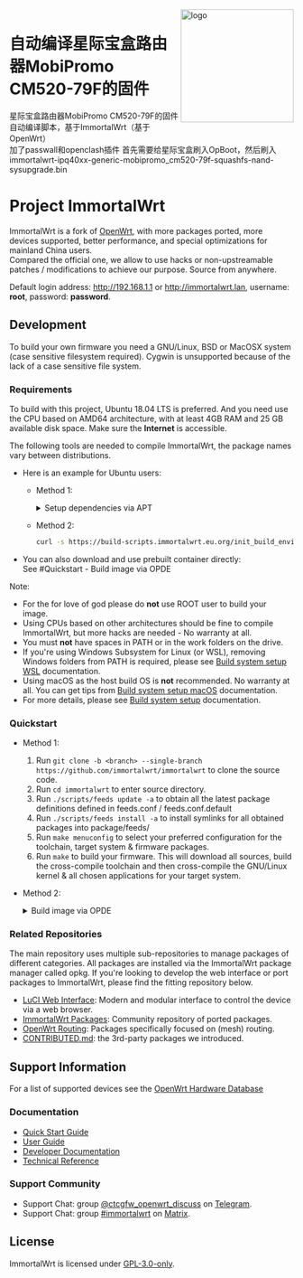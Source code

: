 <img src="https://avatars.githubusercontent.com/u/53193414?s=200&v=4" alt="logo" width="200" height="200" align="right">

# 自动编译星际宝盒路由器MobiPromo CM520-79F的固件

星际宝盒路由器MobiPromo CM520-79F的固件自动编译脚本，基于ImmortalWrt（基于OpenWrt）  
加了passwall和openclash插件
首先需要给星际宝盒刷入OpBoot，然后刷入immortalwrt-ipq40xx-generic-mobipromo_cm520-79f-squashfs-nand-sysupgrade.bin  

# Project ImmortalWrt

ImmortalWrt is a fork of [OpenWrt](https://openwrt.org), with more packages ported, more devices supported, better performance, and special optimizations for mainland China users.<br/>
Compared the official one, we allow to use hacks or non-upstreamable patches / modifications to achieve our purpose. Source from anywhere.

Default login address: http://192.168.1.1 or http://immortalwrt.lan, username: __root__, password: __password__.

## Development
To build your own firmware you need a GNU/Linux, BSD or MacOSX system (case sensitive filesystem required). Cygwin is unsupported because of the lack of a case sensitive file system.<br/>

  ### Requirements
  To build with this project, Ubuntu 18.04 LTS is preferred. And you need use the CPU based on AMD64 architecture, with at least 4GB RAM and 25 GB available disk space. Make sure the __Internet__ is accessible.

  The following tools are needed to compile ImmortalWrt, the package names vary between distributions.

  - Here is an example for Ubuntu users:<br/>
    - Method 1:
      <details>
        <summary>Setup dependencies via APT</summary>

        ```bash
        sudo apt update -y
        sudo apt full-upgrade -y
        sudo apt install -y ack antlr3 asciidoc autoconf automake autopoint binutils bison build-essential \
          bzip2 ccache cmake cpio curl device-tree-compiler ecj fastjar flex gawk gettext gcc-multilib g++-multilib \
          git gperf haveged help2man intltool lib32gcc1 libc6-dev-i386 libelf-dev libglib2.0-dev libgmp3-dev libltdl-dev \
          libmpc-dev libmpfr-dev libncurses5-dev libncursesw5 libncursesw5-dev libreadline-dev libssl-dev libtool lrzsz \
          mkisofs msmtp nano ninja-build p7zip p7zip-full patch pkgconf python2.7 python3 python3-pip python3-ply \
          python-docutils qemu-utils re2c rsync scons squashfs-tools subversion swig texinfo uglifyjs upx-ucl unzip \
          vim wget xmlto xxd zlib1g-dev
        ```
      </details>
    - Method 2:
      ```bash
      curl -s https://build-scripts.immortalwrt.eu.org/init_build_environment.sh | sudo bash
      ```

  - You can also download and use prebuilt container directly:<br/>
    See #Quickstart - Build image via OPDE

  Note:
  - For the for love of god please do __not__ use ROOT user to build your image.
  - Using CPUs based on other architectures should be fine to compile ImmortalWrt, but more hacks are needed - No warranty at all.
  - You must __not__ have spaces in PATH or in the work folders on the drive.
  - If you're using Windows Subsystem for Linux (or WSL), removing Windows folders from PATH is required, please see [Build system setup WSL](https://openwrt.org/docs/guide-developer/build-system/wsl) documentation.
  - Using macOS as the host build OS is __not__ recommended. No warranty at all. You can get tips from [Build system setup macOS](https://openwrt.org/docs/guide-developer/build-system/buildroot.exigence.macosx) documentation.
  - For more details, please see [Build system setup](https://openwrt.org/docs/guide-developer/build-system/install-buildsystem) documentation.

  ### Quickstart
  - Method 1:
    1. Run `git clone -b <branch> --single-branch https://github.com/immortalwrt/immortalwrt` to clone the source code.
    2. Run `cd immortalwrt` to enter source directory.
    3. Run `./scripts/feeds update -a` to obtain all the latest package definitions defined in feeds.conf / feeds.conf.default
    4. Run `./scripts/feeds install -a` to install symlinks for all obtained packages into package/feeds/
    5. Run `make menuconfig` to select your preferred configuration for the toolchain, target system & firmware packages.
    6. Run `make` to build your firmware. This will download all sources, build the cross-compile toolchain and then cross-compile the GNU/Linux kernel & all chosen applications for your target system.

  - Method 2:
    <details>
      <summary>Build image via OPDE</summary>

      - Pull the prebuilt container:
        ```bash
        docker pull immortalwrt/opde:base
        # docker run --rm -it immortalwrt/opde:base
        ```

      - For Linux User:
        ```bash
        git clone -b <branch> --single-branch https://github.com/immortalwrt/immortalwrt && cd immortalwrt
        docker run --rm -it \
            -v $PWD:/openwrt \
          immortalwrt/opde:base zsh
        ./scripts/feeds update -a && ./scripts/feeds install -a
        ```

      - For Windows User:
        1. Create a volume 'immortalwrt' and clone ImmortalWrt source into volume.
          ```bash
          docker run --rm -it -v immortalwrt:/openwrt immortalwrt/opde:base git clone -b <branch> --single-branch https://github.com/immortalwrt/immortalwrt .
          ```
        2. Enter docker container and update feeds.
          ```bash
          docker run --rm -it -v immortalwrt:/openwrt immortalwrt/opde:base
          ./scripts/feeds update -a && ./scripts/feeds install -a
          ```
        - Tips: ImmortalWrt source code can not be cloned into NTFS filesystem (symbol link problem during compilation), but docker volume is fine.

      - Proxy Support:
        ```bash
        docker run --rm -it \
          -e   all_proxy=http://example.com:1081 \
          -e  http_proxy=http://example.com:1081 \
          -e https_proxy=http://example.com:1081 \
          -e   ALL_PROXY=http://example.com:1081 \
          -e  HTTP_PROXY=http://example.com:1081 \
          -e HTTPS_PROXY=http://example.com:1081 \
          -v $PWD:/openwrt \
          immortalwrt/opde:base zsh
        ```

        > Recommand `http` rather `socks5` protocol
        >
        > IP can not be `localhost` or `127.0.0.1`

      - For Windows User, binary is still in volume. It can be copied to outside via followed command:
        ```bash
        docker run --rm -v <D:\path\to\dir>:/dst -v openwrt:/openwrt -w /dst immortalwrt:base cp /openwrt/bin /dst
        ```
        > Make sure `D:\path\to\dir` has been appended in [File Sharing](https://docs.docker.com/docker-for-windows/#file-sharing).

    </details>

  ### Related Repositories
  The main repository uses multiple sub-repositories to manage packages of different categories. All packages are installed via the ImmortalWrt package manager called opkg. If you're looking to develop the web interface or port packages to ImmortalWrt, please find the fitting repository below.
  - [LuCI Web Interface](https://github.com/immortalwrt/luci): Modern and modular interface to control the device via a web browser.
  - [ImmortalWrt Packages](https://github.com/immortalwrt/packages): Community repository of ported packages.
  - [OpenWrt Routing](https://github.com/openwrt/routing): Packages specifically focused on (mesh) routing.
  - [CONTRIBUTED.md](https://github.com/immortalwrt/immortalwrt/blob/master/CONTRIBUTED.md): the 3rd-party packages we introduced.

## Support Information
For a list of supported devices see the [OpenWrt Hardware Database](https://openwrt.org/supported_devices)
  ### Documentation
  - [Quick Start Guide](https://openwrt.org/docs/guide-quick-start/start)
  - [User Guide](https://openwrt.org/docs/guide-user/start)
  - [Developer Documentation](https://openwrt.org/docs/guide-developer/start)
  - [Technical Reference](https://openwrt.org/docs/techref/start)

  ### Support Community
  - Support Chat: group [@ctcgfw_openwrt_discuss](https://t.me/ctcgfw_openwrt_discuss) on [Telegram](https://telegram.org/).
  - Support Chat: group [#immortalwrt](https://matrix.to/#/#immortalwrt:matrix.org) on [Matrix](https://matrix.org/).

## License
ImmortalWrt is licensed under [GPL-3.0-only](https://spdx.org/licenses/GPL-3.0-only.html).
